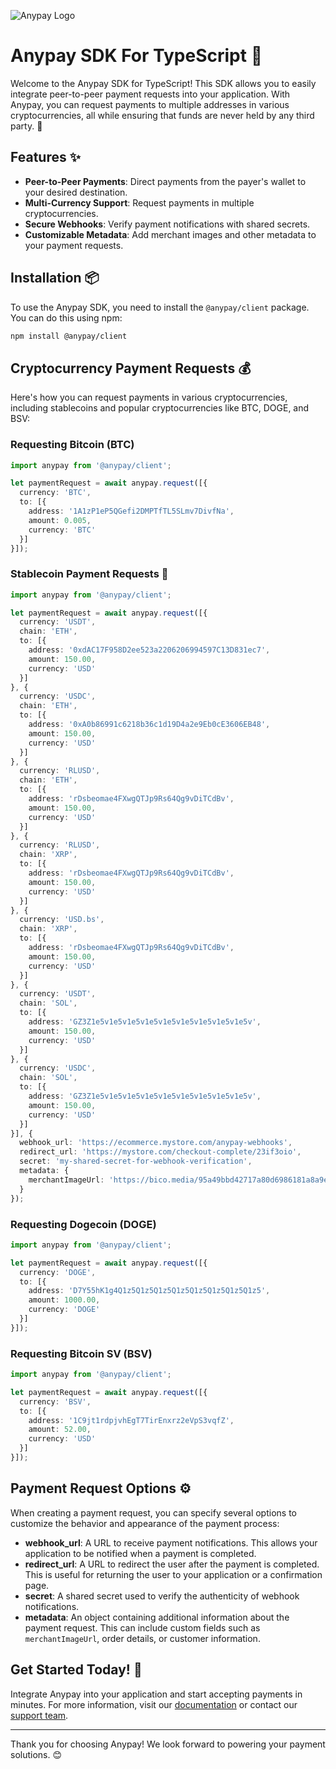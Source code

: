 ![Anypay Logo](https://bico.media/4f913a35258626de7e07571b0ef8de39e9e77908570a4a4ae2af6072bb34a59d) <!-- Replace with actual logo URL -->

# Anypay SDK For TypeScript 🚀

Welcome to the Anypay SDK for TypeScript! This SDK allows you to easily integrate peer-to-peer payment requests into your application. With Anypay, you can request payments to multiple addresses in various cryptocurrencies, all while ensuring that funds are never held by any third party. 💸

## Features ✨

- **Peer-to-Peer Payments**: Direct payments from the payer's wallet to your desired destination.
- **Multi-Currency Support**: Request payments in multiple cryptocurrencies.
- **Secure Webhooks**: Verify payment notifications with shared secrets.
- **Customizable Metadata**: Add merchant images and other metadata to your payment requests.

## Installation 📦

To use the Anypay SDK, you need to install the `@anypay/client` package. You can do this using npm:

```bash
npm install @anypay/client
```

## Cryptocurrency Payment Requests 💰

Here's how you can request payments in various cryptocurrencies, including stablecoins and popular cryptocurrencies like BTC, DOGE, and BSV:

### Requesting Bitcoin (BTC)

```typescript
import anypay from '@anypay/client';

let paymentRequest = await anypay.request([{
  currency: 'BTC',
  to: [{
    address: '1A1zP1eP5QGefi2DMPTfTL5SLmv7DivfNa',
    amount: 0.005,
    currency: 'BTC'
  }]
}]);
```

### Stablecoin Payment Requests 🏦

```typescript
import anypay from '@anypay/client';

let paymentRequest = await anypay.request([{
  currency: 'USDT',
  chain: 'ETH',
  to: [{
    address: '0xdAC17F958D2ee523a2206206994597C13D831ec7',
    amount: 150.00,
    currency: 'USD'
  }]
}, {
  currency: 'USDC',
  chain: 'ETH',
  to: [{
    address: '0xA0b86991c6218b36c1d19D4a2e9Eb0cE3606EB48',
    amount: 150.00,
    currency: 'USD'
  }]
}, {
  currency: 'RLUSD',
  chain: 'ETH',
  to: [{
    address: 'rDsbeomae4FXwgQTJp9Rs64Qg9vDiTCdBv',
    amount: 150.00,
    currency: 'USD'
  }]
}, {
  currency: 'RLUSD',
  chain: 'XRP',
  to: [{
    address: 'rDsbeomae4FXwgQTJp9Rs64Qg9vDiTCdBv',
    amount: 150.00,
    currency: 'USD'
  }]
}, {
  currency: 'USD.bs',
  chain: 'XRP',
  to: [{
    address: 'rDsbeomae4FXwgQTJp9Rs64Qg9vDiTCdBv',
    amount: 150.00,
    currency: 'USD'
  }]
}, {
  currency: 'USDT',
  chain: 'SOL',
  to: [{
    address: 'GZ3Z1e5v1e5v1e5v1e5v1e5v1e5v1e5v1e5v1e5v',
    amount: 150.00,
    currency: 'USD'
  }]
}, {
  currency: 'USDC',
  chain: 'SOL',
  to: [{
    address: 'GZ3Z1e5v1e5v1e5v1e5v1e5v1e5v1e5v1e5v1e5v',
    amount: 150.00,
    currency: 'USD'
  }]
}], {
  webhook_url: 'https://ecommerce.mystore.com/anypay-webhooks',
  redirect_url: 'https://mystore.com/checkout-complete/23if3oio',
  secret: 'my-shared-secret-for-webhook-verification',
  metadata: {
    merchantImageUrl: 'https://bico.media/95a49bbd42717a80d6986181a8a9e8ade30fb9284ef0fb81f61a7de6228108d1.jpg'
  }
});
```

### Requesting Dogecoin (DOGE)

```typescript
import anypay from '@anypay/client';

let paymentRequest = await anypay.request([{
  currency: 'DOGE',
  to: [{
    address: 'D7Y55hK1g4Q1z5Q1z5Q1z5Q1z5Q1z5Q1z5Q1z5Q1z5',
    amount: 1000.00,
    currency: 'DOGE'
  }]
}]);
```

### Requesting Bitcoin SV (BSV)

```typescript
import anypay from '@anypay/client';

let paymentRequest = await anypay.request([{
  currency: 'BSV',
  to: [{
    address: '1C9jt1rdpjvhEgT7TirEnxrz2eVpS3vqfZ',
    amount: 52.00,
    currency: 'USD'
  }]
}]);
```

## Payment Request Options ⚙️

When creating a payment request, you can specify several options to customize the behavior and appearance of the payment process:

- **webhook_url**: A URL to receive payment notifications. This allows your application to be notified when a payment is completed.
- **redirect_url**: A URL to redirect the user after the payment is completed. This is useful for returning the user to your application or a confirmation page.
- **secret**: A shared secret used to verify the authenticity of webhook notifications.
- **metadata**: An object containing additional information about the payment request. This can include custom fields such as `merchantImageUrl`, order details, or customer information.

## Get Started Today! 🚀

Integrate Anypay into your application and start accepting payments in minutes. For more information, visit our [documentation](https://docs.anypay.com) or contact our [support team](mailto:support@anypay.com).

---

Thank you for choosing Anypay! We look forward to powering your payment solutions. 😊
